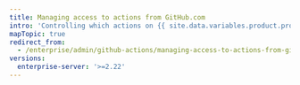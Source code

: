 ```yaml
---
title: Managing access to actions from GitHub.com
intro: 'Controlling which actions on {{ site.data.variables.product.prodname_dotcom_the_website }} and {{ site.data.variables.product.prodname_marketplace }} can be used in your enterprise.'
mapTopic: true
redirect_from:
  - /enterprise/admin/github-actions/managing-access-to-actions-from-githubcom
versions:
  enterprise-server: '>=2.22'
---
```


